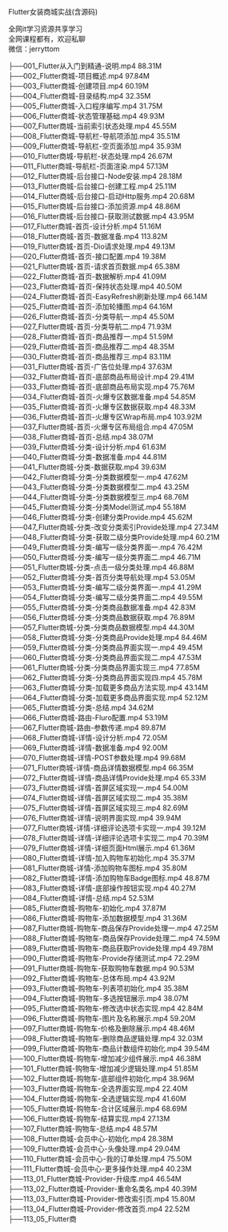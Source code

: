 Flutter女装商城实战(含源码)

全网it学习资源共享学习<br>全网课程都有，欢迎私聊<br>微信：jerryttom<br>

├──001_Flutter从入门到精通-说明.mp4 88.31M<br> ├──002_Flutter商城-项目概述.mp4 97.84M<br> ├──003_Flutter商城-创建项目.mp4 60.19M<br> ├──004_Flutter商城-目录结构.mp4 32.35M<br> ├──005_Flutter商城-入口程序编写.mp4 31.75M<br> ├──006_Flutter商城-状态管理基础.mp4 49.93M<br> ├──007_Flutter商城-当前索引状态处理.mp4 45.55M<br> ├──008_Flutter商城-导航栏-导航项添加.mp4 35.51M<br> ├──009_Flutter商城-导航栏-空页面添加.mp4 35.93M<br> ├──010_Flutter商城-导航栏-状态处理.mp4 26.67M<br> ├──011_Flutter商城-导航栏-页面渲染.mp4 57.13M<br> ├──012_Flutter商城-后台接口-Node安装.mp4 28.18M<br> ├──013_Flutter商城-后台接口-创建工程.mp4 25.11M<br> ├──014_Flutter商城-后台接口-启动Http服务.mp4 20.68M<br> ├──015_Flutter商城-后台接口-添加资源.mp4 48.86M<br> ├──016_Flutter商城-后台接口-获取测试数据.mp4 43.95M<br> ├──017_Flutter商城-首页-设计分析.mp4 51.16M<br> ├──018_Flutter商城-首页-数据准备.mp4 113.82M<br> ├──019_Flutter商城-首页-Dio请求处理.mp4 49.13M<br> ├──020_Flutter商城-首页-接口配置.mp4 19.38M<br> ├──021_Flutter商城-首页-请求首页数据.mp4 65.38M<br> ├──022_Flutter商城-首页-数据解析.mp4 41.09M<br> ├──023_Flutter商城-首页-保持状态处理.mp4 40.50M<br> ├──024_Flutter商城-首页-EasyRefresh刷新处理.mp4 66.14M<br> ├──025_Flutter商城-首页-添加轮播图.mp4 64.16M<br> ├──026_Flutter商城-首页-分类导航一.mp4 45.50M<br> ├──027_Flutter商城-首页-分类导航二.mp4 71.93M<br> ├──028_Flutter商城-首页-商品推荐一.mp4 51.59M<br> ├──029_Flutter商城-首页-商品推荐二.mp4 48.35M<br> ├──030_Flutter商城-首页-商品推荐三.mp4 83.11M<br> ├──031_Flutter商城-首页-广告位处理.mp4 37.63M<br> ├──032_Flutter商城-首页-底部商品布局设计.mp4 29.41M<br> ├──033_Flutter商城-首页-底部商品布局实现.mp4 75.76M<br> ├──034_Flutter商城-首页-火爆专区数据准备.mp4 54.85M<br> ├──035_Flutter商城-首页-火爆专区数据获取.mp4 48.33M<br> ├──036_Flutter商城-首页-火爆专区Wrap布局.mp4 103.92M<br> ├──037_Flutter商城-首页-火爆专区布局组合.mp4 47.05M<br> ├──038_Flutter商城-首页-总结.mp4 38.07M<br> ├──039_Flutter商城-分类-设计分析.mp4 61.63M<br> ├──040_Flutter商城-分类-数据准备.mp4 44.81M<br> ├──041_Flutter商城-分类-数据获取.mp4 39.63M<br> ├──042_Flutter商城-分类-分类数据模型一.mp4 47.62M<br> ├──043_Flutter商城-分类-分类数据模型二.mp4 43.25M<br> ├──044_Flutter商城-分类-分类数据模型三.mp4 68.76M<br> ├──045_Flutter商城-分类-分类Model测试.mp4 55.18M<br> ├──046_Flutter商城-分类-创建分类Provide.mp4 45.62M<br> ├──047_Flutter商城-分类-改变分类索引Provide处理.mp4 27.34M<br> ├──048_Flutter商城-分类-获取二级分类Provide处理.mp4 60.21M<br> ├──049_Flutter商城-分类-编写一级分类界面一.mp4 76.42M<br> ├──050_Flutter商城-分类-编写一级分类界面二.mp4 46.71M<br> ├──051_Flutter商城-分类-点击一级分类处理.mp4 46.88M<br> ├──052_Flutter商城-分类-首页分类导航处理.mp4 53.05M<br> ├──053_Flutter商城-分类-编写二级分类界面一.mp4 41.29M<br> ├──054_Flutter商城-分类-编写二级分类界面二.mp4 49.55M<br> ├──055_Flutter商城-分类-分类商品数据准备.mp4 42.83M<br> ├──056_Flutter商城-分类-分类商品数据获取.mp4 76.89M<br> ├──057_Flutter商城-分类-分类商品数据模型.mp4 44.30M<br> ├──058_Flutter商城-分类-分类商品Provide处理.mp4 84.46M<br> ├──059_Flutter商城-分类-分类商品界面实现一.mp4 49.45M<br> ├──060_Flutter商城-分类-分类商品界面实现二.mp4 47.53M<br> ├──061_Flutter商城-分类-分类商品界面实现三.mp4 77.85M<br> ├──062_Flutter商城-分类-分类商品界面实现四.mp4 45.78M<br> ├──063_Flutter商城-分类-加载更多商品方法实现.mp4 43.14M<br> ├──064_Flutter商城-分类-加载更多商品界面实现.mp4 52.12M<br> ├──065_Flutter商城-分类-总结.mp4 34.62M<br> ├──066_Flutter商城-路由-Fluro配置.mp4 53.19M<br> ├──067_Flutter商城-路由-参数传递.mp4 89.87M<br> ├──068_Flutter商城-详情-设计分析.mp4 72.05M<br> ├──069_Flutter商城-详情-数据准备.mp4 92.00M<br> ├──070_Flutter商城-详情-POST参数处理.mp4 99.68M<br> ├──071_Flutter商城-详情-商品详情数据模型.mp4 66.35M<br> ├──072_Flutter商城-详情-商品详情Provide处理.mp4 65.33M<br> ├──073_Flutter商城-详情-首屏区域实现一.mp4 54.00M<br> ├──074_Flutter商城-详情-首屏区域实现二.mp4 35.38M<br> ├──075_Flutter商城-详情-首屏区域实现三.mp4 82.69M<br> ├──076_Flutter商城-详情-说明界面实现.mp4 39.94M<br> ├──077_Flutter商城-详情-详细评论选项卡实现一.mp4 39.12M<br> ├──078_Flutter商城-详情-详细评论选项卡实现二.mp4 70.39M<br> ├──079_Flutter商城-详情-详细页面Html展示.mp4 61.36M<br> ├──080_Flutter商城-详情-加入购物车初始化.mp4 35.37M<br> ├──081_Flutter商城-详情-添加购物车图标.mp4 35.80M<br> ├──082_Flutter商城-详情-添加购物车Badge图标.mp4 48.87M<br> ├──083_Flutter商城-详情-底部操作按钮实现.mp4 40.27M<br> ├──084_Flutter商城-详情-总结.mp4 52.53M<br> ├──085_Flutter商城-购物车-初始化.mp4 37.87M<br> ├──086_Flutter商城-购物车-添加数据模型.mp4 31.36M<br> ├──087_Flutter商城-购物车-商品保存Provide处理一.mp4 47.25M<br> ├──088_Flutter商城-购物车-商品保存Provide处理二.mp4 74.59M<br> ├──089_Flutter商城-购物车-商品获取Provide处理.mp4 49.78M<br> ├──090_Flutter商城-购物车-Provide存储测试.mp4 72.29M<br> ├──091_Flutter商城-购物车-获取购物车数据.mp4 90.53M<br> ├──092_Flutter商城-购物车-总体布局.mp4 43.92M<br> ├──093_Flutter商城-购物车-列表项初始化.mp4 35.38M<br> ├──094_Flutter商城-购物车-多选按钮展示.mp4 38.07M<br> ├──095_Flutter商城-购物车-修改选中状态实现.mp4 42.84M<br> ├──096_Flutter商城-购物车-图片及名称展示.mp4 59.20M<br> ├──097_Flutter商城-购物车-价格及删除展示.mp4 48.46M<br> ├──098_Flutter商城-购物车-删除商品逻辑处理.mp4 32.03M<br> ├──099_Flutter商城-购物车-商品计数组件初始化.mp4 39.54M<br> ├──100_Flutter商城-购物车-增加减少组件展示.mp4 46.38M<br> ├──101_Flutter商城-购物车-增加减少逻辑处理.mp4 51.85M<br> ├──102_Flutter商城-购物车-底部组件初始化.mp4 38.96M<br> ├──103_Flutter商城-购物车-全选界面实现.mp4 22.40M<br> ├──104_Flutter商城-购物车-全选逻辑实现.mp4 41.60M<br> ├──105_Flutter商城-购物车-合计区域展示.mp4 68.69M<br> ├──106_Flutter商城-购物车-结算实现.mp4 27.13M<br> ├──107_Flutter商城-购物车-总结.mp4 48.57M<br> ├──108_Flutter商城-会员中心-初始化.mp4 28.38M<br> ├──109_Flutter商城-会员中心-头像处理.mp4 29.04M<br> ├──110_Flutter商城-会员中心-我的订单处理.mp4 75.50M<br> ├──111_Flutter商城-会员中心-更多操作处理.mp4 40.23M<br> ├──113_01_Flutter商城-Provider-升级库.mp4 46.54M<br> ├──113_02_Flutter商城-Provider-重命名类名.mp4 40.39M<br> ├──113_03_Flutter商城-Provider-修改索引页.mp4 15.80M<br> ├──113_04_Flutter商城-Provider-修改首页.mp4 22.52M<br> ├──113_05_Flutter商